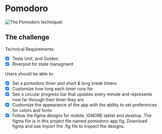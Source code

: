 # Pomodoro

![The Pomodoro technique](https://media.licdn.com/dms/image/C4E12AQEG9zbXa6R1Yw/article-cover_image-shrink_720_1280/0/1567472591506?e=2147483647&v=beta&t=sGvWZOcAXV7jDMmeAD1_zviFH9r1nr-sZYYzp0cWwm4))

## The challenge

Technical Requirements:

- [x] Tests Unit, and Golden.
- [x] Riverpod for state managment

Users should be able to:

- [x] Set a pomodoro timer and short & long break timers
- [x] Customize how long each timer runs for
- [x] See a circular progress bar that updates every minute and represents how far through their timer they are
- [x] Customize the appearance of the app with the ability to set preferences for colors and fonts
- [x] Follow the figma designs for mobile, IGNORE tablet and desktop. The figma file is in this project file named pomodoro-app.fig. Download figma and use import the .fig file to inspect the designs.
